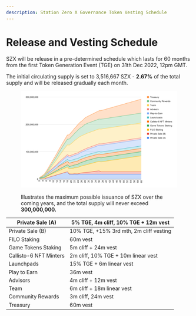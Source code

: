 ```yaml
---
description: Station Zero X Governance Token Vesting Schedule
---
```


# Release and Vesting Schedule

SZX will be release in a pre-determined schedule which lasts for 60 months from the first Token Generation Event (TGE) on 31th Dec 2022, 12pm GMT.

The initial circulating supply is set to 3,516,667 SZX - **2.67%** of the total supply and will be released gradually each month.

<figure><img src="../../../.gitbook/assets/chart (2) (1).svg" alt=""><figcaption><p>Illustrates the maximum possible issuance of SZX over the coming years, and the total supply will never exceed <strong>300,000,000.</strong></p></figcaption></figure>

| Private Sale (A)       | 5% TGE, 4m cliff, 10% TGE + 12m vest    |
| ---------------------- | --------------------------------------- |
| Private Sale (B)       | 10% TGE, +15% 3rd mth, 2m cliff vesting |
| FILO Staking           | 60m vest                                |
| Game Tokens Staking    | 5m cliff + 24m vest                     |
| Callisto-6 NFT Minters | 2m cliff, 10% TGE + 10m linear vest     |
| Launchpads             | 15% TGE + 6m linear vest                |
| Play to Earn           | 36m vest                                |
| Advisors               | 4m cliff + 12m vest                     |
| Team                   | 6m cliff + 18m linear vest              |
| Community Rewards      | 3m cliff, 24m vest                      |
| Treasury               | 60m vest                                |
